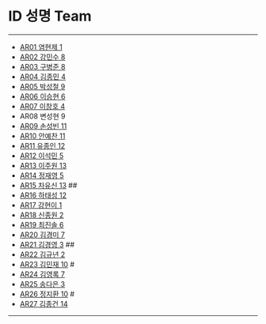 # ID	성명	Team
---
- [AR01	염현제	1](https://github.com/duaguswp/ar01)
- [AR02	강민수	8](https://github.com/kangminsooKMS//ar02)
- [AR03	구병준	8](https://github.com/GubyeongJun/ar03)
- [AR04	김종민	4](https://github.com/ghs1472/ar04)
- [AR05	박성철	9](https://github.com/parkseongcheol/ar05)
- [AR06	이승현	6](https://github.com/penguinperformanceproject/ar06)
- [AR07	이창호	4](https://github.com/lchho96/ar07)
- AR08	변성현	9
- [AR09	손성빈	11](https://github.com/ijseongbin/ar09-)
- [AR10	안예찬	11](https://github.com/dksdpcks1/ar10)
- [AR11	유종인	12](https://github.com/yujongin/ar11)
- [AR12	이석민	5](https://github.com/Leeseokmin97/AR12)
- [AR13	이주원	13](https://github.com/20161514/ar13)
- [AR14	정재영	5](https://github.com/jaeyoung6179/AR14)
- [AR15	차유신	13](https://github.com/Usin96/ar15) ##
- [AR16	하태성	12](https://github.com/gkxotjd12312/AR16)
- [AR17	강현이	1](https://github.com/Hyeonyi9081/ar17)
- [AR18 신종원	2](https://www.github.com/jonogo/ar18)
- [AR19	최진솔	6](https://github.com/Choijinsol-maker/AR19)
- [AR20	김경미	7](https://github.com/kyungmi0120/ar20)
- [AR21	김경영	3](https://github.com/IjuHM17/ar21) ##
- [AR22	김규년	2](https://github.com/kgn4746/ar22)
- [AR23	김민재	10](https://github.com/AR23-KMJ/ar23) #
- [AR24	김영록	7](https://github.com/septempeccatis/ar24)
- [AR25	송다은	3](https://github.com/daeun99/ar25)
- [AR26	정지환	10](https://github.com/AR26-jihwan/ar26)  # 
- [AR27	김종건	14](https://github.com/kjg9704/ar27)
---

